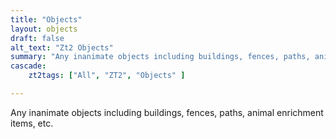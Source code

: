 ```yaml
---
title: "Objects"
layout: objects
draft: false
alt_text: "Zt2 Objects"
summary: "Any inanimate objects including buildings, fences, paths, animal enrichment items, etc."
cascade:
    zt2tags: ["All", "ZT2", "Objects" ]

---
```


Any inanimate objects including buildings, fences, paths, animal enrichment items, etc.